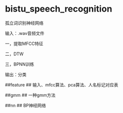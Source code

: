 # bistu\_speech_recognition

孤立词识别神经网络

输入：.wav音频文件

一，提取MFCC特征

二，DTW

三，BPNN训练

输出：分类


##feature ##
输入、mfcc算法、pca算法、人名标记对应表

##gmm ##
一种gmm方法

##nn ##
BP神经网络


